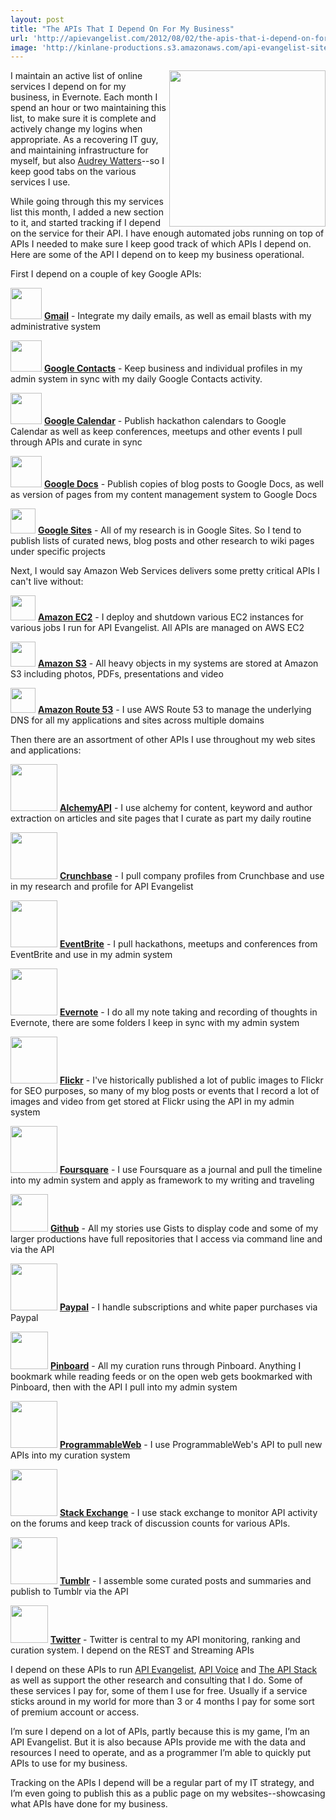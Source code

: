```yaml
---
layout: post
title: "The APIs That I Depend On For My Business"
url: 'http://apievangelist.com/2012/08/02/the-apis-that-i-depend-on-for-my-business/'
image: 'http://kinlane-productions.s3.amazonaws.com/api-evangelist-site/blog/api-evangelist-logo-250.png'
---
```


<img class="c1" src="http://kinlane-productions.s3.amazonaws.com/api-evangelist/api-evangelist-logo-400.png" alt="" width="250" align="right" />

I maintain an active list of online services I depend on for my business, in Evernote. Each month I spend an hour or two maintaining this list, to make sure it is complete and actively change my logins when appropriate. As a recovering IT guy, and maintaining infrastructure for myself, but also [Audrey Watters][1]\--so I keep good tabs on the various services I use.

While going through this my services list this month, I added a new section to it, and started tracking if I depend on the service for their API. I have enough automated jobs running on top of APIs I needed to make sure I keep good track of which APIs I depend on. Here are some of the API I depend on to keep my business operational.

First I depend on a couple of key Google APIs:

[<img src="http://kinlane-productions.s3.amazonaws.com/google/gmail-logo.jpeg" alt="" width="50" />][2]
**[Gmail][2]** \- Integrate my daily emails, as well as email blasts with my administrative system

[<img src="http://kinlane-productions.s3.amazonaws.com/google/google-contacts-logo.png" alt="" width="50" />][3]
**[Google Contacts][3]** \- Keep business and individual profiles in my admin system in sync with my daily Google Contacts activity.

[<img src="http://kinlane-productions.s3.amazonaws.com/google/google-calendar-logo.png" alt="" width="50" />][4]
**[Google Calendar][4]** \- Publish hackathon calendars to Google Calendar as well as keep conferences, meetups and other events I pull through APIs and curate in sync

[<img src="http://kinlane-productions.s3.amazonaws.com/google/google-docs-icon.png" alt="" width="50" />][5]
**[Google Docs][5]** \- Publish copies of blog posts to Google Docs, as well as version of pages from my content management system to Google Docs

[<img src="http://kinlane-productions.s3.amazonaws.com/google/google-sites-icon.png" alt="" width="40" />][6]
**[Google Sites][6]** \- All of my research is in Google Sites. So I tend to publish lists of curated news, blog posts and other research to wiki pages under specific projects

Next, I would say Amazon Web Services delivers some pretty critical APIs I can't live without:

[<img src="http://kinlane-productions.s3.amazonaws.com/amazon/amazon-ec2-icon.png" alt="" width="40" />][7]
**[Amazon EC2][7]** \- I deploy and shutdown various EC2 instances for various jobs I run for API Evangelist. All APIs are managed on AWS EC2

[<img src="http://kinlane-productions.s3.amazonaws.com/amazon/amazon-s3-icon.png" alt="" width="40" />][8]
**[Amazon S3][8]** \- All heavy objects in my systems are stored at Amazon S3 including photos, PDFs, presentations and video

[<img src="http://kinlane-productions.s3.amazonaws.com/amazon/amazon-route-53-icon.png" alt="" width="40" />][9]
**[Amazon Route 53][9]** \- I use AWS Route 53 to manage the underlying DNS for all my applications and sites across multiple domains

Then there are an assortment of other APIs I use throughout my web sites and applications:

[<img src="http://kinlane-productions.s3.amazonaws.com/api-evangelist/alchemy/alchemyAPI-logo.jpeg" alt="" width="75" />][10]
**[AlchemyAPI][10]** \- I use alchemy for content, keyword and author extraction on articles and site pages that I curate as part my daily routine

[<img src="http://kinlane-productions.s3.amazonaws.com/api-evangelist/crunchbase/crunchbase-logo.png" alt="" width="75" />][11]
**[Crunchbase][11]** \- I pull company profiles from Crunchbase and use in my research and profile for API Evangelist

[<img src="http://kinlane-productions.s3.amazonaws.com/api-evangelist/eventbrite/event-brite-logo.jpeg" alt="" width="75" />][12]
**[EventBrite][12]** \- I pull hackathons, meetups and conferences from EventBrite and use in my admin system

[<img src="http://kinlane-productions.s3.amazonaws.com/api-evangelist/evernote/evernote-logo.jpeg" alt="" width="75" />][13]
**[Evernote][13]** \- I do all my note taking and recording of thoughts in Evernote, there are some folders I keep in sync with my admin system

[<img src="http://kinlane-productions.s3.amazonaws.com/api-evangelist/flickr/flickr-logo.jpeg" alt="" width="75" />][14]
**[Flickr][14]** \- I've historically published a lot of public images to Flickr for SEO purposes, so many of my blog posts or events that I record a lot of images and video from get stored at Flickr using the API in my admin system

[<img src="http://kinlane-productions.s3.amazonaws.com/api-evangelist/foursquare/foursquare-logo.png" alt="" width="75" />][15]
**[Foursquare][15]** \- I use Foursquare as a journal and pull the timeline into my admin system and apply as framework to my writing and traveling

[<img src="http://kinlane-productions.s3.amazonaws.com/api-evangelist/github/github-logo.png" alt="" width="60" />][16]
**[Github][16]** \- All my stories use Gists to display code and some of my larger productions have full repositories that I access via command line and via the API

[<img src="http://kinlane-productions.s3.amazonaws.com/api-evangelist/paypal/paypal-logo.jpeg" alt="" width="75" />][17]
**[Paypal][17]** \- I handle subscriptions and white paper purchases via Paypal

[<img src="http://kinlane-productions.s3.amazonaws.com/api-evangelist/pinboard/pinboard_in_blue.png" alt="" width="60" />][18]
**[Pinboard][18]** \- All my curation runs through Pinboard. Anything I bookmark while reading feeds or on the open web gets bookmarked with Pinboard, then with the API I pull into my admin system

[<img src="http://kinlane-productions.s3.amazonaws.com/api-evangelist/programmableweb/programmableweb-logo.png" alt="" width="75" />][19]
**[ProgrammableWeb][19]** \- I use ProgrammableWeb's API to pull new APIs into my curation system

[<img src="http://kinlane-productions.s3.amazonaws.com/api-evangelist/stackexchange/StackExchangeLogo1.png" alt="" width="75" />][20]
**[Stack Exchange][20]** \- I use stack exchange to monitor API activity on the forums and keep track of discussion counts for various APIs.

[<img src="http://kinlane-productions.s3.amazonaws.com/api-evangelist/tumblr/tumblr-logo.png" alt="" width="75" />][21]
**[Tumblr][21]** \- I assemble some curated posts and summaries and publish to Tumblr via the API

[<img src="http://kinlane-productions.s3.amazonaws.com/api-evangelist/twitter/tweet-bird-blue-white.png" alt="" width="60" />][22]
**[Twitter][22]** \- Twitter is central to my API monitoring, ranking and curation system. I depend on the REST and Streaming APIs

I depend on these APIs to run [API Evangelist][23], [API Voice][24] and [The API Stack][25] as well as support the other research and consulting that I do. Some of these services I pay for, some of them I use for free. Usually if a service sticks around in my world for more than 3 or 4 months I pay for some sort of premium account or access.

I’m sure I depend on a lot of APIs, partly because this is my game, I’m an API Evangelist. But it is also because APIs provide me with the data and resources I need to operate, and as a programmer I’m able to quickly put APIs to use for my business.

Tracking on the APIs I depend will be a regular part of my IT strategy, and I’m even going to publish this as a public page on my websites--showcasing what APIs have done for my business.

   [1]: http://hackeducation.com (Audrey Watters)
   [2]: https://developers.google.com/google-apps/gmail/ (Gmail API)
   [3]: https://developers.google.com/google-apps/contacts/v3/ (Google Contacts API)
   [4]: https://developers.google.com/google-apps/calendar/ (Google Calendar API)
   [5]: https://developers.google.com/google-apps/documents-list/ (Google Docs API)
   [6]: https://developers.google.com/google-apps/sites/ (Google Sites API)
   [7]: http://aws.amazon.com/ec2/ (Amazon EC2)
   [8]: http://aws.amazon.com/s3/ (Amazon S3)
   [9]: http://aws.amazon.com/route53/ (Amazon Route 53)
   [10]: http://www.alchemyapi.com/ (AlchemyAPI)
   [11]: http://www.crunchbase.com/api (Crunchbase)
   [12]: http://developer.eventbrite.com/ (Eventbrite API)
   [13]: http://dev.evernote.com/ (Evernote)
   [14]: http://www.flickr.com/services/api/ (Flickr API)
   [15]: https://developer.foursquare.com/index (Foursquare)
   [16]: http://developer.github.com/v3/ (Github API)
   [17]: https://developer.paypal.com/ (Paypal API)
   [18]: http://pinboard.in/api/ (Pinboard API)
   [19]: http://api.programmableweb.com/ (ProgrammableWeb API)
   [20]: http://api.stackoverflow.com/1.0/usage (Stack Exchange API)
   [21]: http://www.tumblr.com/docs/en/api/v2 (Tumblr API)
   [22]: https://dev.twitter.com/ (Twitter API)
   [23]: http://apievangelist.com (API Evangelist)
   [24]: http://apivoice.com (API Voice)
   [25]: http://theapistack.com (The API Stack)

